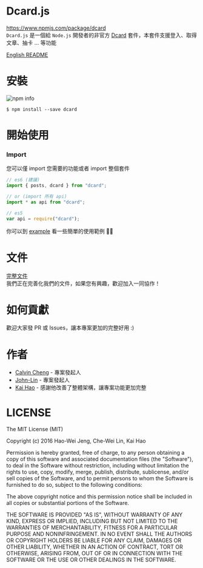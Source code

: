 # Dcard.js

https://www.npmjs.com/package/dcard  
`Dcard.js` 是一個給 `Node.js` 開發者的非官方 [Dcard](https://www.dcard.tw) 套件，本套件支援登入、取得文章、抽卡 ... 等功能

[English README](README-en.md)

# 安裝

![npm info](https://nodei.co/npm/dcard.png?downloads=true)

```
$ npm install --save dcard
```

# 開始使用

### Import

您可以僅 import 您需要的功能或者 import 整個套件

```js
// es6 (建議)
import { posts, dcard } from "dcard";

// or (import 所有 api)
import * as api from "dcard";

// es5
var api = require("dcard");
```

你可以到 [example](/examples) 看一些簡單的使用範例 

# 文件

[完整文件](/docs)  
我們正在完善化我們的文件，如果您有興趣，歡迎加入一同協作！

# 如何貢獻

歡迎大家發 PR 或 Issues，讓本專案更加的完整好用 :)

# 作者

* [Calvin Cheng](https://github.com/lockys) - 專案發起人
* [John-Lin](https://github.com/John-Lin) - 專案發起人
* [Kai Hao](https://github.com/kevin940726) - 感謝他改善了整體架構，讓專案功能更加完整

# LICENSE

The MIT License (MIT)

Copyright (c) 2016 Hao-Wei Jeng, Che-Wei Lin, Kai Hao

Permission is hereby granted, free of charge, to any person obtaining a copy
of this software and associated documentation files (the "Software"), to deal
in the Software without restriction, including without limitation the rights
to use, copy, modify, merge, publish, distribute, sublicense, and/or sell
copies of the Software, and to permit persons to whom the Software is
furnished to do so, subject to the following conditions:

The above copyright notice and this permission notice shall be included in all
copies or substantial portions of the Software.

THE SOFTWARE IS PROVIDED "AS IS", WITHOUT WARRANTY OF ANY KIND, EXPRESS OR
IMPLIED, INCLUDING BUT NOT LIMITED TO THE WARRANTIES OF MERCHANTABILITY,
FITNESS FOR A PARTICULAR PURPOSE AND NONINFRINGEMENT. IN NO EVENT SHALL THE
AUTHORS OR COPYRIGHT HOLDERS BE LIABLE FOR ANY CLAIM, DAMAGES OR OTHER
LIABILITY, WHETHER IN AN ACTION OF CONTRACT, TORT OR OTHERWISE, ARISING FROM,
OUT OF OR IN CONNECTION WITH THE SOFTWARE OR THE USE OR OTHER DEALINGS IN THE
SOFTWARE.
